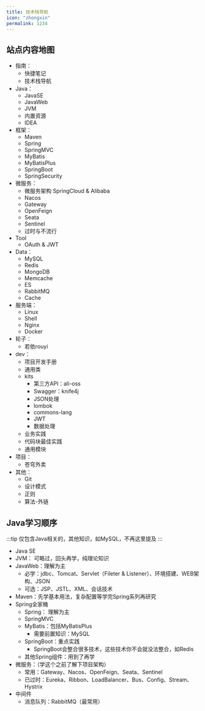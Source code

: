 ```yaml
---
title: 技术栈导航
icon: "zhongxin"
permalink: 1234
---
```


## 站点内容地图
- 指南：
    - 快捷笔记
    - 技术栈导航
- Java：
    - JavaSE
    - JavaWeb
    - JVM
    - 内置资源
    - IDEA
- 框架：
    - Maven
    - Spring
    - SpringMVC
    - MyBatis
    - MyBatisPlus
    - SpringBoot
    - SpringSecurity
- 微服务：
    - 微服务架构 SpringCloud & Alibaba
    - Nacos
    - Gateway
    - OpenFeign
    - Seata
    - Sentinel
    - 过时与不流行
- Tool 
    - OAuth & JWT
- Data：
    - MySQL
    - Redis
    - MongoDB
    - Memcache
    - ES
    - RabbitMQ
    - Cache
- 服务端：
    - Linux
    - Shell
    - Nginx
    - Docker
- 轮子：
    - 若依rouyi
- dev：
    - 项目开发手册
    - 通用类
    - kits
        - 第三方API：ali-oss
        - Swagger：knife4j
        - JSON处理
        - lombok
        - commons-lang
        - JWT
        - 数据处理
    - 业务实践
    - 代码块最佳实践
    - 通用模块
- 项目：
    - 苍穹外卖
- 其他：
    - Git
    - 设计模式
    - 正则
    - 算法-外链




## Java学习顺序
:::tip
仅包含Java相关的，其他知识，如MySQL，不再这里提及
:::
- Java SE
- JVM： 可略过，回头再学，纯理论知识
- JavaWeb：理解为主
    - 必学：jdbc、Tomcat、Servlet（Fileter & Listener）、环境搭建、WEB架构、JSON
    - 可选：JSP、JSTL、XML、会话技术
- Maven：先学基本用法，复杂配置等学完Spring系列再研究
- Spring全家桶
    - Spring： 理解为主
    - SpringMVC
    - MyBatis：包括MyBatisPlus
        -   需要前置知识：MySQL
    - SpringBoot：重点实践
        - SpringBoot会整合很多技术，这些技术你不会就没法整合，如Redis
    - 其他Spring组件：用到了再学
- 微服务：（学这个之前了解下项目架构）
    - 常用：Gateway、Nacos、OpenFeign、Seata、Sentinel
    - 已过时：Eureka、Ribbon、LoadBalancer、Bus、Config、Stream、Hystrix
- 中间件
    -   消息队列：RabbitMQ（最常用）


